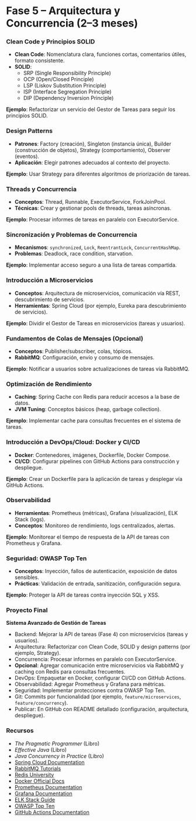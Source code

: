 # Fase 5 – Arquitectura y Concurrencia (2–3 meses)

### Clean Code y Principios SOLID
- **Clean Code**: Nomenclatura clara, funciones cortas, comentarios útiles, formato consistente.  
- **SOLID**:  
  - SRP (Single Responsibility Principle)  
  - OCP (Open/Closed Principle)  
  - LSP (Liskov Substitution Principle)  
  - ISP (Interface Segregation Principle)  
  - DIP (Dependency Inversion Principle)  

**Ejemplo**: Refactorizar un servicio del Gestor de Tareas para seguir los principios SOLID.  

### Design Patterns
- **Patrones**: Factory (creación), Singleton (instancia única), Builder (construcción de objetos), Strategy (comportamiento), Observer (eventos).  
- **Aplicación**: Elegir patrones adecuados al contexto del proyecto.  

**Ejemplo**: Usar Strategy para diferentes algoritmos de priorización de tareas.  

### Threads y Concurrencia
- **Conceptos**: Thread, Runnable, ExecutorService, ForkJoinPool.  
- **Técnicas**: Crear y gestionar pools de threads, tareas asíncronas.  

**Ejemplo**: Procesar informes de tareas en paralelo con ExecutorService.  

### Sincronización y Problemas de Concurrencia
- **Mecanismos**: `synchronized`, `Lock`, `ReentrantLock`, `ConcurrentHashMap`.  
- **Problemas**: Deadlock, race condition, starvation.  

**Ejemplo**: Implementar acceso seguro a una lista de tareas compartida.  

### Introducción a Microservicios
- **Conceptos**: Arquitectura de microservicios, comunicación vía REST, descubrimiento de servicios.  
- **Herramientas**: Spring Cloud (por ejemplo, Eureka para descubrimiento de servicios).  

**Ejemplo**: Dividir el Gestor de Tareas en microservicios (tareas y usuarios).  

### Fundamentos de Colas de Mensajes (Opcional)
- **Conceptos**: Publisher/subscriber, colas, tópicos.  
- **RabbitMQ**: Configuración, envío y consumo de mensajes.  

**Ejemplo**: Notificar a usuarios sobre actualizaciones de tareas vía RabbitMQ.  

### Optimización de Rendimiento
- **Caching**: Spring Cache con Redis para reducir accesos a la base de datos.  
- **JVM Tuning**: Conceptos básicos (heap, garbage collection).  

**Ejemplo**: Implementar cache para consultas frecuentes en el sistema de tareas.  

### Introducción a DevOps/Cloud: Docker y CI/CD
- **Docker**: Contenedores, imágenes, Dockerfile, Docker Compose.  
- **CI/CD**: Configurar pipelines con GitHub Actions para construcción y despliegue.  

**Ejemplo**: Crear un Dockerfile para la aplicación de tareas y desplegar vía GitHub Actions.  

### Observabilidad
- **Herramientas**: Prometheus (métricas), Grafana (visualización), ELK Stack (logs).  
- **Conceptos**: Monitoreo de rendimiento, logs centralizados, alertas.  

**Ejemplo**: Monitorear el tiempo de respuesta de la API de tareas con Prometheus y Grafana.  

### Seguridad: OWASP Top Ten
- **Conceptos**: Inyección, fallos de autenticación, exposición de datos sensibles.  
- **Prácticas**: Validación de entrada, sanitización, configuración segura.  

**Ejemplo**: Proteger la API de tareas contra inyección SQL y XSS.  

### Proyecto Final
**Sistema Avanzado de Gestión de Tareas**  
- Backend: Mejorar la API de tareas (Fase 4) con microservicios (tareas y usuarios).  
- Arquitectura: Refactorizar con Clean Code, SOLID y design patterns (por ejemplo, Strategy).  
- Concurrencia: Procesar informes en paralelo con ExecutorService.  
- **Opcional**: Agregar comunicación entre microservicios vía RabbitMQ y caching con Redis para consultas frecuentes.  
- DevOps: Empaquetar en Docker, configurar CI/CD con GitHub Actions.  
- Observabilidad: Agregar Prometheus y Grafana para métricas.  
- Seguridad: Implementar protecciones contra OWASP Top Ten.  
- Git: Commits por funcionalidad (por ejemplo, `feature/microservices`, `feature/concurrency`).  
- Publicar: En GitHub con README detallado (configuración, arquitectura, despliegue).  

### Recursos
- *The Pragmatic Programmer* (Libro)  
- *Effective Java* (Libro)  
- *Java Concurrency in Practice* (Libro)  
- [Spring Cloud Documentation](https://spring.io/projects/spring-cloud)  
- [RabbitMQ Tutorials](https://www.rabbitmq.com/getstarted.html)  
- [Redis University](https://university.redis.com/)  
- [Docker Official Docs](https://docs.docker.com/)  
- [Prometheus Documentation](https://prometheus.io/docs/introduction/overview/)  
- [Grafana Documentation](https://grafana.com/docs/)  
- [ELK Stack Guide](https://www.elastic.co/what-is/elk-stack)  
- [OWASP Top Ten](https://owasp.org/www-project-top-ten/)  
- [GitHub Actions Documentation](https://docs.github.com/en/actions)  